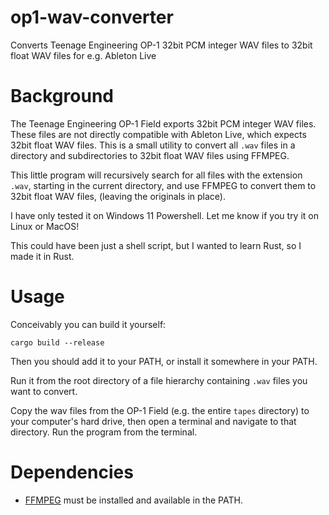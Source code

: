 # op1-wav-converter
Converts Teenage Engineering OP-1 32bit PCM integer WAV files to 32bit float WAV files for e.g. Ableton Live

# Background
The Teenage Engineering OP-1 Field exports 32bit PCM integer WAV files. These files are not directly compatible with Ableton Live, which expects 32bit float WAV files. This is a small utility to convert all `.wav` files in a directory and subdirectories to 32bit float WAV files using FFMPEG.

This little program will recursively search for all files with the extension `.wav`, starting in the current directory, and use FFMPEG to convert them to 32bit float WAV files, (leaving the originals in place).

I have only tested it on Windows 11 Powershell. Let me know if you try it on Linux or MacOS!

This could have been just a shell script, but I wanted to learn Rust, so I made it in Rust.

# Usage
Conceivably you can build it yourself:
```
cargo build --release
```

Then you should add it to your PATH, or install it somewhere in your PATH.

Run it from the root directory of a file hierarchy containing `.wav` files you want to convert.

Copy the wav files from the OP-1 Field (e.g. the entire `tapes` directory) to your computer's hard drive, then open a terminal and navigate to that directory. Run the program from the terminal.

# Dependencies
- [FFMPEG](https://ffmpeg.org/download.html) must be installed and available in the PATH.
